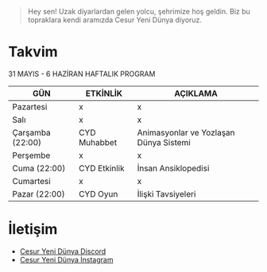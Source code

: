 
> Hey sen! Uzak diyarlardan gelen yolcu, şehrimize hoş geldin. Biz bu topraklara kendi aramızda Cesur Yeni Dünya diyoruz.

# Takvim

31 MAYIS - 6 HAZİRAN HAFTALIK PROGRAM

| GÜN | ETKİNLİK | AÇIKLAMA
| ------ | ------ | ------ |
| Pazartesi | x | x |
| Salı | x | x |
| Çarşamba (22:00) |  CYD Muhabbet | Animasyonlar ve Yozlaşan Dünya Sistemi |
| Perşembe | x | x |
| Cuma (22:00)| CYD Etkinlik |  İnsan Ansiklopedisi |
| Cumartesi | x | x |
| Pazar (22:00) | CYD Oyun | İlişki Tavsiyeleri |


# İletişim

- [Cesur Yeni Dünya Discord](https://discord.gg/n7g4DSttXT)
- [Cesur Yeni Dünya İnstagram](https://www.instagram.com/cesur.yeni.dunya/)
